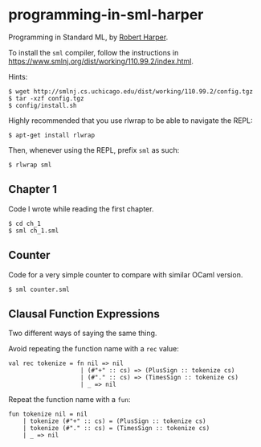 # programming-in-sml-harper

Programming in Standard ML, by [Robert Harper](https://www.cs.cmu.edu/~rwh/).

To install the `sml` compiler, follow the instructions in 
https://www.smlnj.org/dist/working/110.99.2/index.html.

Hints:

```
$ wget http://smlnj.cs.uchicago.edu/dist/working/110.99.2/config.tgz
$ tar -xzf config.tgz
$ config/install.sh
```

Highly recommended that you use rlwrap to be able to navigate the REPL:

```
$ apt-get install rlwrap
```

Then, whenever using the REPL, prefix `sml` as such:

```
$ rlwrap sml
```

## Chapter 1

Code I wrote while reading the first chapter.

```
$ cd ch_1
$ sml ch_1.sml
```

## Counter

Code for a very simple counter to compare with similar OCaml version.

```
$ sml counter.sml
```

## Clausal Function Expressions

Two different ways of saying the same thing.

Avoid repeating the function name with a `rec` value:

```
val rec tokenize = fn nil => nil
                    | (#"+" :: cs) => (PlusSign :: tokenize cs)
                    | (#"." :: cs) => (TimesSign :: tokenize cs)
                    | _ => nil
```

Repeat the function name with a `fun`:

```
fun tokenize nil = nil
    | tokenize (#"+" :: cs) = (PlusSign :: tokenize cs)
    | tokenize (#"." :: cs) = (TimesSign :: tokenize cs)
    | _ => nil
```
